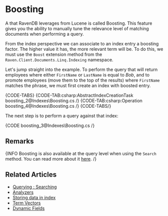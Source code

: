 ﻿# Boosting

A that RavenDB leverages from Lucene is called Boosting. This feature gives you the ability to manually tune the relevance level of matching documents when performing a query. 

From the index perspective we can associate to an index entry a boosting factor. The higher value it has, the more relevant term will be. To do this, we must use the `Boost` extension method from the `Raven.Client.Documents.Linq.Indexing` namespace.

Let's jump straight into the example. To perform the query that will return employees where either `FirstName` or `LastName` is equal to _Bob_, and to promote employees (move them to the top of the results) where `FirstName` matches the phrase, we must first create an index with boosted entry.

{CODE-TABS}
{CODE-TAB:csharp:AbstractIndexCreationTask boosting_2@Indexes\Boosting.cs /}
{CODE-TAB:csharp:Operation boosting_4@Indexes\Boosting.cs /}
{CODE-TABS/}

The next step is to perform a query against that index:

{CODE boosting_3@Indexes\Boosting.cs /}

## Remarks

{INFO Boosting is also available at the query level when using the `Search` method. You can read more about it [here](../indexes/querying/searching#boosting). /}

## Related Articles

- [Querying : Searching](../indexes/querying/searching)
- [Analyzers](../indexes/using-analyzers)
- [Storing data in index](../indexes/storing-data-in-index)
- [Term Vectors](../indexes/using-term-vectors)
- [Dynamic Fields](../indexes/using-dynamic-fields)
